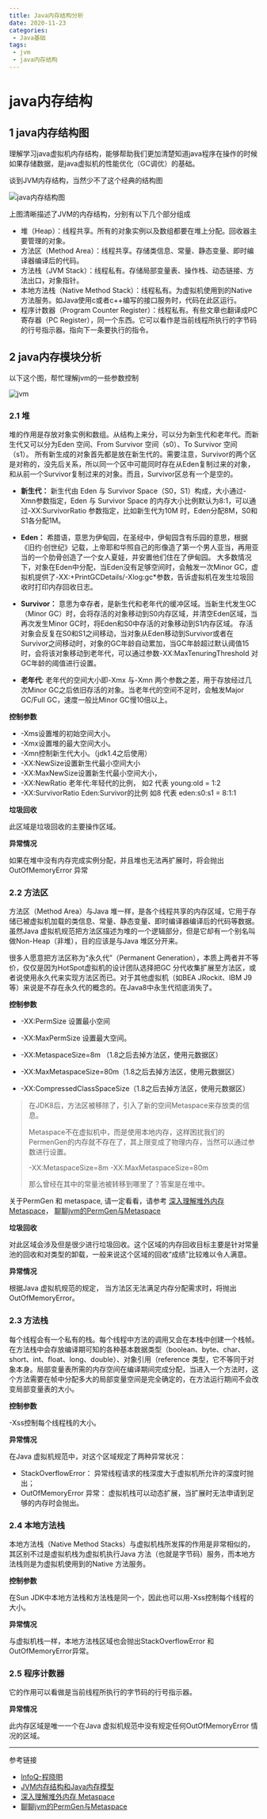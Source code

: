 ```yaml
---
title: Java内存结构分析
date: 2020-11-23
categories:
 - Java基础
tags:
 - jvm
 - java内存结构
---
```


# java内存结构


## 1 java内存结构图



理解学习java虚拟机内存结构，能够帮助我们更加清楚知道java程序在操作的时候如果存储数据，是java虚拟机的性能优化（GC调优）的基础。

谈到JVM内存结构，当然少不了这个经典的结构图

![java内存结构图](../../assets/jvm/jvm-structure.jpg)

上图清晰描述了JVM的内存结构，分别有以下几个部分组成
- 堆（Heap）：线程共享。所有的对象实例以及数组都要在堆上分配。回收器主要管理的对象。
- 方法区（Method Area）：线程共享。存储类信息、常量、静态变量、即时编译器编译后的代码。
- 方法栈（JVM Stack）：线程私有。存储局部变量表、操作栈、动态链接、方法出口，对象指针。
- 本地方法栈（Native Method Stack）：线程私有。为虚拟机使用到的Native 方法服务。如Java使用c或者c++编写的接口服务时，代码在此区运行。
- 程序计数器（Program Counter Register）：线程私有。有些文章也翻译成PC寄存器（PC Register），同一个东西。它可以看作是当前线程所执行的字节码的行号指示器。指向下一条要执行的指令。

## 2 java内存模块分析

以下这个图，帮忙理解jvm的一些参数控制  

![jvm](../../assets/jvm/jvm.jpg)

### 2.1 堆

堆的作用是存放对象实例和数组。从结构上来分，可以分为新生代和老年代。而新生代又可以分为Eden 空间、From Survivor 空间（s0）、To Survivor 空间（s1）。 所有新生成的对象首先都是放在新生代的。需要注意，Survivor的两个区是对称的，没先后关系，所以同一个区中可能同时存在从Eden复制过来的对象，和从前一个Survivor复制过来的对象。而且，Survivor区总有一个是空的。

- **新生代：** 新生代由 Eden 与 Survivor Space（S0，S1）构成，大小通过-Xmn参数指定，Eden 与 Survivor Space 的内存大小比例默认为8:1，可以通过-XX:SurvivorRatio 参数指定，比如新生代为10M 时，Eden分配8M，S0和S1各分配1M。
- **Eden：** 希腊语，意思为伊甸园，在圣经中，伊甸园含有乐园的意思，根据《旧约·创世纪》记载，上帝耶和华照自己的形像造了第一个男人亚当，再用亚当的一个肋骨创造了一个女人夏娃，并安置他们住在了伊甸园。
大多数情况下，对象在Eden中分配，当Eden没有足够空间时，会触发一次Minor GC，虚拟机提供了-XX:+PrintGCDetails/-Xlog:gc*参数，告诉虚拟机在发生垃圾回收时打印内存回收日志。
- **Survivor：** 意思为幸存者，是新生代和老年代的缓冲区域。当新生代发生GC（Minor GC）时，会将存活的对象移动到S0内存区域，并清空Eden区域，当再次发生Minor GC时，将Eden和S0中存活的对象移动到S1内存区域。
存活对象会反复在S0和S1之间移动，当对象从Eden移动到Survivor或者在Survivor之间移动时，对象的GC年龄自动累加，当GC年龄超过默认阈值15时，会将该对象移动到老年代，可以通过参数-XX:MaxTenuringThreshold 对GC年龄的阈值进行设置。

- **老年代**: 老年代的空间大小即-Xmx 与-Xmn 两个参数之差，用于存放经过几次Minor GC之后依旧存活的对象。当老年代的空间不足时，会触发Major GC/Full GC，速度一般比Minor GC慢10倍以上。

**控制参数**

- -Xms设置堆的初始空间大小。
- -Xmx设置堆的最大空间大小。
- -Xmn控制新生代大小。（jdk1.4之后使用） 
- -XX:NewSize设置新生代最小空间大小
- -XX:MaxNewSize设置新生代最小空间大小，
- -XX:NewRatio 老年代:年轻代的比例， 如2 代表 young:old = 1:2 
- -XX:SurvivorRatio Eden:Survivor的比例  如8 代表 eden:s0:s1 = 8:1:1

**垃圾回收**

此区域是垃圾回收的主要操作区域。

**异常情况**

如果在堆中没有内存完成实例分配，并且堆也无法再扩展时，将会抛出OutOfMemoryError 异常


### 2.2 方法区

方法区（Method Area）与Java 堆一样，是各个线程共享的内存区域，它用于存储已被虚拟机加载的类信息、常量、静态变量、即时编译器编译后的代码等数据。虽然Java 虚拟机规范把方法区描述为堆的一个逻辑部分，但是它却有一个别名叫做Non-Heap（非堆），目的应该是与Java 堆区分开来。

很多人愿意把方法区称为“永久代”（Permanent Generation），本质上两者并不等价，仅仅是因为HotSpot虚拟机的设计团队选择把GC 分代收集扩展至方法区，或者说使用永久代来实现方法区而已。对于其他虚拟机（如BEA JRockit、IBM J9 等）来说是不存在永久代的概念的。在Java8中永生代彻底消失了。


**控制参数**

- -XX:PermSize 设置最小空间 
- -XX:MaxPermSize 设置最大空间。

- -XX:MetaspaceSize=8m （1.8之后去掉方法区，使用元数据区）
- -XX:MaxMetaspaceSize=80m（1.8之后去掉方法区，使用元数据区）
- -XX:CompressedClassSpaceSize（1.8之后去掉方法区，使用元数据区）

>在JDK8后，方法区被移除了，引入了新的空间Metaspace来存放类的信息。
>
>Metaspace不在虚拟机中，而是使用本地内存，这样困扰我们的PermenGen的内存就不存在了，其上限变成了物理内存，当然可以通过参数进行设置。
>
>-XX:MetaspaceSize=8m -XX:MaxMetaspaceSize=80m 
>
>那么曾经在其中的常量池被转移到哪里了？答案是在堆中。

关于PermGen 和 metaspace, 请一定看看，请参考 [深入理解堆外内存 Metaspace](https://www.javadoop.com/post/metaspace)，
  [聊聊jvm的PermGen与Metaspace](https://segmentfault.com/a/1190000012577387)

**垃圾回收**

对此区域会涉及但是很少进行垃圾回收。这个区域的内存回收目标主要是针对常量池的回收和对类型的卸载，一般来说这个区域的回收“成绩”比较难以令人满意。


**异常情况**

根据Java 虚拟机规范的规定， 当方法区无法满足内存分配需求时，将抛出OutOfMemoryError。


### 2.3 方法栈

每个线程会有一个私有的栈。每个线程中方法的调用又会在本栈中创建一个栈帧。在方法栈中会存放编译期可知的各种基本数据类型（boolean、byte、char、short、int、float、long、double）、对象引用（reference 类型，它不等同于对象本身。局部变量表所需的内存空间在编译期间完成分配，当进入一个方法时，这个方法需要在帧中分配多大的局部变量空间是完全确定的，在方法运行期间不会改变局部变量表的大小。


**控制参数**

-Xss控制每个线程栈的大小。


**异常情况**

在Java 虚拟机规范中，对这个区域规定了两种异常状况：
- StackOverflowError： 异常线程请求的栈深度大于虚拟机所允许的深度时抛出；
- OutOfMemoryError 异常： 虚拟机栈可以动态扩展，当扩展时无法申请到足够的内存时会抛出。

### 2.4 本地方法栈

本地方法栈（Native Method Stacks）与虚拟机栈所发挥的作用是非常相似的，其区别不过是虚拟机栈为虚拟机执行Java 方法（也就是字节码）服务，而本地方法栈则是为虚拟机使用到的Native 方法服务。


**控制参数**

在Sun JDK中本地方法栈和方法栈是同一个，因此也可以用-Xss控制每个线程的大小。


**异常情况**

与虚拟机栈一样，本地方法栈区域也会抛出StackOverflowError 和OutOfMemoryError异常。


### 2.5 程序计数器

它的作用可以看做是当前线程所执行的字节码的行号指示器。


**异常情况**

此内存区域是唯一一个在Java 虚拟机规范中没有规定任何OutOfMemoryError 情况的区域。

---

参考链接
  - [InfoQ-程晓明](https://www.infoq.cn/profile/1278512/publish)
  - [JVM内存结构和Java内存模型](https://zhuanlan.zhihu.com/p/38348646)
  - [深入理解堆外内存 Metaspace](https://www.javadoop.com/post/metaspace)
  - [聊聊jvm的PermGen与Metaspace](https://segmentfault.com/a/1190000012577387)


